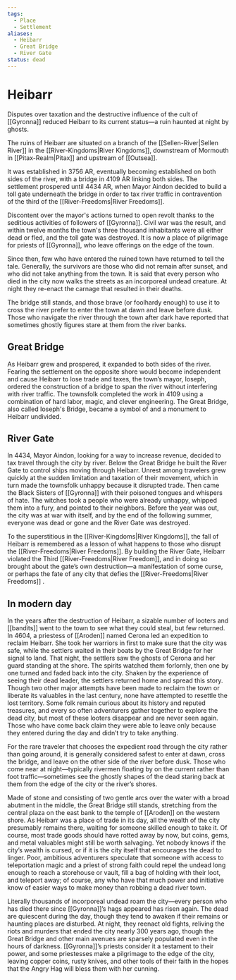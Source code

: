 ```yaml
---
tags:
  - Place
  - Settlement
aliases:
  - Heibarr
  - Great Bridge
  - River Gate
status: dead
---
```

# Heibarr
Disputes over taxation and the destructive influence of the cult of [[Gyronna]] reduced Heibarr to its current status—a ruin haunted at night by ghosts.  

The ruins of Heibarr are situated on a branch of the [[Sellen-River|Sellen River]] in the [[River-Kingdoms|River Kingdoms]], downstream of Mormouth in [[Pitax-Realm|Pitax]] and upstream of [[Outsea]].

It was established in 3756 AR, eventually becoming established on both sides of the river, with a bridge in 4109 AR linking both sides. The settlement prospered until 4434 AR, when Mayor Aindon decided to build a toll gate underneath the bridge in order to tax river traffic in contravention of the third of the [[River-Freedoms|River Freedoms]].

Discontent over the mayor's actions turned to open revolt thanks to the seditious activities of followers of [[Gyronna]]. Civil war was the result, and within twelve months the town's three thousand inhabitants were all either dead or fled, and the toll gate was destroyed. It is now a place of pilgrimage for priests of [[Gyronna]], who leave offerings on the edge of the town.

Since then, few who have entered the ruined town have returned to tell the tale. Generally, the survivors are those who did not remain after sunset, and who did not take anything from the town. It is said that every person who died in the city now walks the streets as an incorporeal undead creature. At night they re-enact the carnage that resulted in their deaths.

The bridge still stands, and those brave (or foolhardy enough) to use it to cross the river prefer to enter the town at dawn and leave before dusk. Those who navigate the river through the town after dark have reported that sometimes ghostly figures stare at them from the river banks.
## Great Bridge
As Heibarr grew and prospered, it expanded to both sides of the river. Fearing the settlement on the opposite shore would become independent and cause Heibarr to lose trade and taxes, the town’s mayor, Ioseph, ordered the construction of a bridge to span the river without interfering with river traffic. The townsfolk completed the work in 4109 using a combination of hard labor, magic, and clever engineering. The Great Bridge, also called Ioseph's Bridge, became a symbol of and a monument to Heibarr undivided. 
## River Gate
In 4434, Mayor Aindon, looking for a way to increase revenue, decided to tax travel through the city by river. Below the Great Bridge he built the River Gate to control ships moving through Heibarr. Unrest among travelers grew quickly at the sudden limitation and taxation of their movement, which in turn made the townsfolk unhappy because it disrupted trade. Then came the Black Sisters of [[Gyronna]] with their poisoned tongues and whispers of hate. The witches took a people who were already unhappy, whipped them into a fury, and pointed to their neighbors. Before the year was out, the city was at war with itself, and by the end of the following summer, everyone was dead or gone and the River Gate was destroyed.

To the superstitious in the [[River-Kingdoms|River Kingdoms]], the fall of Heibarr is remembered as a lesson of what happens to those who disrupt the [[River-Freedoms|River Freedoms]]. By building the River Gate, Heibarr violated the Third [[River-Freedoms|River Freedom]], and in doing so brought about the gate’s own destruction—a manifestation of some curse, or perhaps the fate of any city that defies the [[River-Freedoms|River Freedoms]] .

## In modern day
In the years after the destruction of Heibarr, a sizable number of looters and [[bandits]] went to the town to see what they could steal, but few returned. In 4604, a priestess of [[Aroden]] named Cerona led an expedition to reclaim Heibarr. She took her warriors in first to make sure that the city was safe, while the settlers waited in their boats by the Great Bridge for her signal to land. That night, the settlers saw the ghosts of Cerona and her guard standing at the shore. The spirits watched them forlornly, then one by one turned and faded back into the city. Shaken by the experience of seeing their dead leader, the settlers returned home and spread this story. Though two other major attempts have been made to reclaim the town or liberate its valuables in the last century, none have attempted to resettle the lost territory. Some folk remain curious about its history and reputed treasures, and every so often adventurers gather together to explore the dead city, but most of these looters disappear and are never seen again. Those who have come back claim they were able to leave only because they entered during the day and didn’t try to take anything.

For the rare traveler that chooses the expedient road through the city rather than going around, it is generally considered safest to enter at dawn, cross the bridge, and leave on the other side of the river before dusk. Those who come near at night—typically rivermen floating by on the current rather than foot traffic—sometimes see the ghostly shapes of the dead staring back at them from the edge of the city or the river’s shores.

Made of stone and consisting of two gentle arcs over the water with a broad abutment in the middle, the Great Bridge still stands, stretching from the central plaza on the east bank to the temple of [[Aroden]] on the western shore. As Heibarr was a place of trade in its day, all the wealth of the city presumably remains there, waiting for someone skilled enough to take it. Of course, most trade goods should have rotted away by now, but coins, gems, and metal valuables might still be worth salvaging. Yet nobody knows if the city’s wealth is cursed, or if it is the city itself that encourages the dead to linger. Poor, ambitious adventurers speculate that someone with access to teleportation magic and a priest of strong faith could repel the undead long enough to reach a storehouse or vault, fill a bag of holding with their loot, and teleport away; of course, any who have that much power and initiative know of easier ways to make money than robbing a dead river town.

Literally thousands of incorporeal undead roam the city—every person who has died there since [[Gyronna]]’s hags appeared has risen again. The dead are quiescent during the day, though they tend to awaken if their remains or haunting places are disturbed. At night, they reenact old fights, reliving the riots and murders that ended the city nearly 300 years ago, though the Great Bridge and other main avenues are sparsely populated even in the hours of darkness. [[Gyronna]]’s priests consider it a testament to their power, and some priestesses make a pilgrimage to the edge of the city, leaving copper coins, rusty knives, and other tools of their faith in the hopes that the Angry Hag will bless them with her cunning.